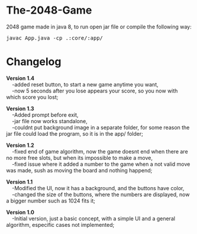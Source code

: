 # The-2048-Game
2048 game made in java 8, to run open jar file or compile the following way:<br> 
<pre>javac App.java -cp .:core/:app/</pre>

# Changelog

<strong>Version 1.4</strong><br>
    &nbsp;&nbsp;&nbsp;&nbsp;-added reset button, to start a new game anytime you want,<br>
    &nbsp;&nbsp;&nbsp;&nbsp;-now 5 seconds after you lose appears your score, so you now with which score you lost;<br>

<strong>Version 1.3</strong><br>
    &nbsp;&nbsp;&nbsp;&nbsp;-Added prompt before exit,<br>
    &nbsp;&nbsp;&nbsp;&nbsp;-jar file now works standalone,<br>
    &nbsp;&nbsp;&nbsp;&nbsp;-couldnt put background image in a separate folder, for some reason the jar file could load the program, so it is in the app/ folder;<br>

<strong>Version 1.2</strong><br>
    &nbsp;&nbsp;&nbsp;&nbsp;-fixed end of game algorithm, now the game doesnt end when there are no more free slots, but when its impossible to make a move,<br>
    &nbsp;&nbsp;&nbsp;&nbsp;-fixed issue where it added a number to the game when a not valid move was made, sush as moving the board and nothing happend;<br>

<strong>Version 1.1</strong><br>
    &nbsp;&nbsp;&nbsp;&nbsp;-Modified the UI, now it has a background, and the buttons have color,<br>
    &nbsp;&nbsp;&nbsp;&nbsp;-changed the size of the buttons, where the numbers are displayed, now a bigger number such as 1024 fits it;<br>

<strong>Version 1.0</strong><br>
    &nbsp;&nbsp;&nbsp;&nbsp;-Initial version, just a basic concept, with a simple UI and a general algorithm, especific cases not implemented;<br>
